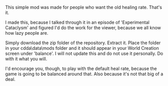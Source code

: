 This simple mod was made for people who want the old healing rate.  That's it.  

I made this, because I talked through it in an episode of 'Experimental Cataclysm' and figured I'd do the work for the viewer, because
we all know how lazy people are.  

Simply download the zip folder of the repository.  Extract it.  Place the folder in your cdda\data\mods folder and it should appear in 
your World Creation screen under 'balance'.  I will not update this and do not use it personally.  Do with it what you will.

I'd encourage you, though, to play with the default heal rate, because the game is going to be balanced around that.  Also because
it's not that big of a deal.
